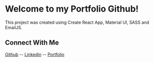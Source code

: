 # Welcome to my Portfolio Github!

This project was created using Create React App, Material UI, SASS and EmailJS.

## Connect With Me

[Github](https://github.com/gloria-cheung) -- [Linkedin](http://www.linkedin.com/in/gloria-cheung) -- [Portfolio](http://www.gloria-cheung.com)
